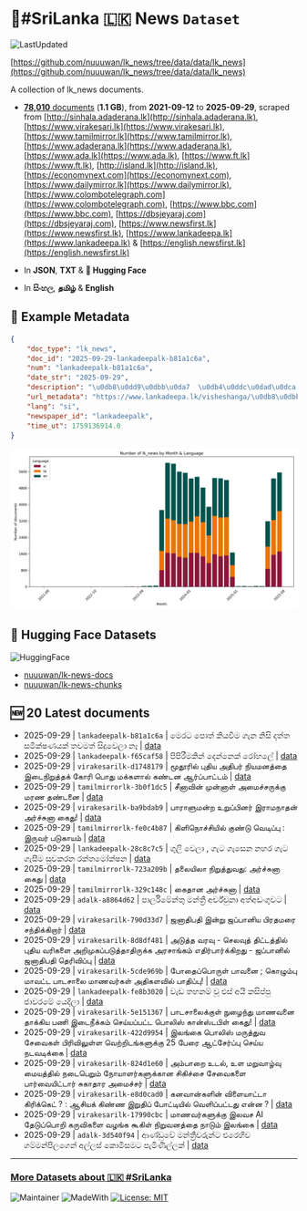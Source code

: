 # 📄#SriLanka 🇱🇰 News `Dataset`

![LastUpdated](https://img.shields.io/badge/last_updated-2025--09--29_14:42:28-green)

[https://github.com/nuuuwan/lk_news/tree/data/data/lk_news](https://github.com/nuuuwan/lk_news/tree/data/data/lk_news)

A collection of lk_news documents.

- [**78,010** documents](https://github.com/nuuuwan/lk_news/tree/data/data/lk_news) (**1.1 GB**), from **2021-09-12** to **2025-09-29**, scraped from [http://sinhala.adaderana.lk](http://sinhala.adaderana.lk), [https://www.virakesari.lk](https://www.virakesari.lk), [https://www.tamilmirror.lk](https://www.tamilmirror.lk), [https://www.adaderana.lk](https://www.adaderana.lk), [https://www.ada.lk](https://www.ada.lk), [https://www.ft.lk](https://www.ft.lk), [http://island.lk](http://island.lk), [https://economynext.com](https://economynext.com), [https://www.dailymirror.lk](https://www.dailymirror.lk), [https://www.colombotelegraph.com](https://www.colombotelegraph.com), [https://www.bbc.com](https://www.bbc.com), [https://dbsjeyaraj.com](https://dbsjeyaraj.com), [https://www.newsfirst.lk](https://www.newsfirst.lk), [https://www.lankadeepa.lk](https://www.lankadeepa.lk) & [https://english.newsfirst.lk](https://english.newsfirst.lk)

- In **JSON**, **TXT** & **🤗 Hugging Face**

- In **සිංහල**, **தமிழ்** & **English**

## 📝 Example Metadata

```json
{
    "doc_type": "lk_news",
    "doc_id": "2025-09-29-lankadeepalk-b81a1c6a",
    "num": "lankadeepalk-b81a1c6a",
    "date_str": "2025-09-29",
    "description": "\u0db8\u0dd9\u0dbb\u0da7  \u0db4\u0ddc\u0dad\u0dca \u0d9a\u0dd2\u0dba\u0dc0\u0dd3\u0db8 \u0d9c\u0dd0\u0db1 \u0db1\u0dd2\u0dc3\u0dd2  \u0daf\u0dad\u0dca\u0dad   \u0dc3\u0db8\u0dd2\u0d9a\u0dca\u0dc2\u0dab\u0dba\u0d9a\u0dca \u0dad\u0dc0\u0db8\u0dad\u0dca \u0dc3\u0dd2\u0daf\u0dd4\u0dc0\u0dd9\u0dbd\u0dcf \u0db1\u0dd1",
    "url_metadata": "https://www.lankadeepa.lk/visheshanga/\u0db8\u0dbb\u0da7-\u0db4\u0dad-\u0d9a\u0dba\u0dc0\u0db8-\u0d9c\u0db1-\u0db1\u0dc3-\u0daf\u0dad\u0dad-\u0dc3\u0db8\u0d9a\u0dc2\u0dab\u0dba\u0d9a-\u0dad\u0dc0\u0db8\u0dad-\u0dc3\u0daf\u0dc0\u0dbd-\u0db1/26-680417",
    "lang": "si",
    "newspaper_id": "lankadeepalk",
    "time_ut": 1759136914.0
}
```

![Chart](https://raw.githubusercontent.com/nuuuwan/lk_news/refs/heads/data/data/lk_news/docs_by_month_and_lang.png)

## 🤗 Hugging Face Datasets

![HuggingFace](https://img.shields.io/badge/-HuggingFace-FDEE21?style=for-the-badge&logo=HuggingFace)

- [nuuuwan/lk-news-docs](https://huggingface.co/datasets/nuuuwan/lk-news-docs)
- [nuuuwan/lk-news-chunks](https://huggingface.co/datasets/nuuuwan/lk-news-chunks)

## 🆕 20 Latest documents

- 2025-09-29 | `lankadeepalk-b81a1c6a` | මෙරට  පොත් කියවීම ගැන නිසි  දත්ත   සමික්ෂණයක් තවමත් සිදුවෙලා නෑ | [data](https://github.com/nuuuwan/lk_news/tree/data/data/lk_news/2020s/2025/2025-09-29-lankadeepalk-b81a1c6a)
- 2025-09-29 | `lankadeepalk-f65caf58` | පිපිරීමකින් දෙන්නෙක් රෝහලේ | [data](https://github.com/nuuuwan/lk_news/tree/data/data/lk_news/2020s/2025/2025-09-29-lankadeepalk-f65caf58)
- 2025-09-29 | `virakesarilk-d1748179` | மூதூரில் புதிய அதிபர் நியமனத்தை இடைநிறுத்தக் கோரி பொது மக்களால் கண்டன ஆர்ப்பாட்டம் | [data](https://github.com/nuuuwan/lk_news/tree/data/data/lk_news/2020s/2025/2025-09-29-virakesarilk-d1748179)
- 2025-09-29 | `tamilmirrorlk-3b0f1dc5` | சீனாவின் முன்னாள் அமைச்சருக்கு மரண தண்டனை | [data](https://github.com/nuuuwan/lk_news/tree/data/data/lk_news/2020s/2025/2025-09-29-tamilmirrorlk-3b0f1dc5)
- 2025-09-29 | `virakesarilk-ba9bdab9` | பாராளுமன்ற உறுப்பினர் இராமநாதன் அர்ச்சுனா கைது! | [data](https://github.com/nuuuwan/lk_news/tree/data/data/lk_news/2020s/2025/2025-09-29-virakesarilk-ba9bdab9)
- 2025-09-29 | `tamilmirrorlk-fe0c4b87` | கிளிநொச்சியில் குண்டு வெடிப்பு : இருவர் படுகாயம் | [data](https://github.com/nuuuwan/lk_news/tree/data/data/lk_news/2020s/2025/2025-09-29-tamilmirrorlk-fe0c4b87)
- 2025-09-29 | `lankadeepalk-28c8c7c5` | ගුලි වෙලා , ගැට ගැසෙන නහර ගැට ගැසීම  සුවකරන රක්තමෝක්ෂන | [data](https://github.com/nuuuwan/lk_news/tree/data/data/lk_news/2020s/2025/2025-09-29-lankadeepalk-28c8c7c5)
- 2025-09-29 | `tamilmirrorlk-723a209b` | தலையிலா நிறுத்துவது: அர்ச்சுனா கைது | [data](https://github.com/nuuuwan/lk_news/tree/data/data/lk_news/2020s/2025/2025-09-29-tamilmirrorlk-723a209b)
- 2025-09-29 | `tamilmirrorlk-329c148c` | கைதான அர்ச்சுனா | [data](https://github.com/nuuuwan/lk_news/tree/data/data/lk_news/2020s/2025/2025-09-29-tamilmirrorlk-329c148c)
- 2025-09-29 | `adalk-a8864d62` | පාර්ලිමේන්තු මන්ත්‍රී අර්ච්චුනා අත්අඩංගුවට | [data](https://github.com/nuuuwan/lk_news/tree/data/data/lk_news/2020s/2025/2025-09-29-adalk-a8864d62)
- 2025-09-29 | `virakesarilk-790d33d7` | ஜனாதிபதி இன்று ஜப்பானிய பிரதமரை சந்திக்கிறார் | [data](https://github.com/nuuuwan/lk_news/tree/data/data/lk_news/2020s/2025/2025-09-29-virakesarilk-790d33d7)
- 2025-09-29 | `virakesarilk-8d8df481` | அடுத்த வரவு - செலவுத் திட்டத்தில் புதிய வரிகளை அறிமுகப்படுத்தாதிருக்க அரசாங்கம் எதிர்பார்க்கிறது - ஜப்பானில் ஜனாதிபதி  தெரிவிப்பு | [data](https://github.com/nuuuwan/lk_news/tree/data/data/lk_news/2020s/2025/2025-09-29-virakesarilk-8d8df481)
- 2025-09-29 | `virakesarilk-5cde969b` | போதைப்பொருள் பாவனை ; கொழும்பு மாவட்ட பாடசாலை மாணவர்கள் அதிகளவில் பாதிப்பு! | [data](https://github.com/nuuuwan/lk_news/tree/data/data/lk_news/2020s/2025/2025-09-29-virakesarilk-5cde969b)
- 2025-09-29 | `lankadeepalk-fe8b3020` | වැඩ තහනම් වූ එස් අයි කසිප්පු ජාවරමේ යෙදිලා | [data](https://github.com/nuuuwan/lk_news/tree/data/data/lk_news/2020s/2025/2025-09-29-lankadeepalk-fe8b3020)
- 2025-09-29 | `virakesarilk-5e151367` | பாடசாலைக்குள் நுழைந்து மாணவனை தாக்கிய பணி இடைநீக்கம் செய்யப்பட்ட பொலிஸ் கான்ஸ்டபிள் கைது! | [data](https://github.com/nuuuwan/lk_news/tree/data/data/lk_news/2020s/2025/2025-09-29-virakesarilk-5e151367)
- 2025-09-29 | `virakesarilk-422d9954` | இலங்கை பொலிஸ் மருத்துவ சேவைகள் பிரிவிலுள்ள வெற்றிடங்களுக்கு 25 பேரை ஆட்சேர்ப்பு செய்ய நடவடிக்கை | [data](https://github.com/nuuuwan/lk_news/tree/data/data/lk_news/2020s/2025/2025-09-29-virakesarilk-422d9954)
- 2025-09-29 | `virakesarilk-824d1e60` | அம்பாறை உடல், உள மறுவாழ்வு மையத்தில் நடைபெறும் நோயாளர்களுக்கான சிகிச்சை சேவைகளை பார்வையிட்டார் சுகாதார அமைச்சர் | [data](https://github.com/nuuuwan/lk_news/tree/data/data/lk_news/2020s/2025/2025-09-29-virakesarilk-824d1e60)
- 2025-09-29 | `virakesarilk-e8d0cad0` | கனவான்களின் விளையாட்டா கிரிக்கெட் ? : ஆசியக் கிண்ண இறுதிப் போட்டியில் வெளிப்பட்டது என்ன ? | [data](https://github.com/nuuuwan/lk_news/tree/data/data/lk_news/2020s/2025/2025-09-29-virakesarilk-e8d0cad0)
- 2025-09-29 | `virakesarilk-17990cbc` | மாணவர்களுக்கு இலவச AI தேடுப்பொறி கருவிகளை வழங்க கூகிள் நிறுவனத்தை நாடும் இலங்கை | [data](https://github.com/nuuuwan/lk_news/tree/data/data/lk_news/2020s/2025/2025-09-29-virakesarilk-17990cbc)
- 2025-09-29 | `adalk-3d540f94` | ආණ්ඩුවේ මන්ත්‍රීවරුන්ට එරෙහිව ගම්මන්පිලගෙන් අල්ලස් කොමිසමට පැමිණිල්ලක් | [data](https://github.com/nuuuwan/lk_news/tree/data/data/lk_news/2020s/2025/2025-09-29-adalk-3d540f94)

---

### [More Datasets about 🇱🇰 #SriLanka](https://github.com/nuuuwan/lk_datasets)

![Maintainer](https://img.shields.io/badge/maintainer-nuuuwan-red)
![MadeWith](https://img.shields.io/badge/made_with-python-blue)
[![License: MIT](https://img.shields.io/badge/License-MIT-yellow.svg)](https://opensource.org/licenses/MIT)

